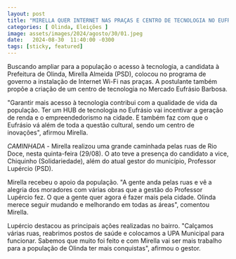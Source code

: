 ```yaml
---
layout: post
title: "MIRELLA QUER INTERNET NAS PRAÇAS E CENTRO DE TECNOLOGIA NO EUFRÁSIO"
categories: [ Olinda, Eleições ]
image: assets/images/2024/agosto/30/01.jpeg
date:   2024-08-30  11:40:00 -0300
tags: [sticky, featured]
---
```

Buscando ampliar para a população o acesso à tecnologia, a candidata à Prefeitura de Olinda, Mirella Almeida (PSD), colocou no programa de governo a instalação de Internet Wi-Fi nas praças. A postulante também propõe a criação de um centro de tecnologia no Mercado Eufrásio Barbosa. 

"Garantir mais acesso à tecnologia contribui com a qualidade de vida da população. Ter um HUB de tecnologia no Eufrásio vai incentivar a geração de renda e o empreendedorismo na cidade. E também faz com que o Eufrásio vá além de toda a questão cultural, sendo um centro de inovações", afirmou Mirella. 

*CAMINHADA* - Mirella realizou uma grande caminhada pelas ruas de Rio Doce, nesta quinta-feira (29/08). O ato teve a presença do candidato a vice, Chiquinho (Solidariedade), além do atual gestor do município, Professor Lupércio (PSD).

Mirella recebeu o apoio da população. "A gente anda pelas ruas e vê a alegria dos moradores com várias obras que a gestão do Professor Lupércio fez. O que a gente quer agora é fazer mais pela cidade. Olinda merece seguir mudando e melhorando em todas as áreas", comentou Mirella. 

Lupércio destacou as principais ações realizadas no bairro. "Calçamos várias ruas, reabrimos postos de saúde e colocamos a UPA Municipal para funcionar. Sabemos que muito foi feito e com Mirella vai ser mais trabalho para a população de Olinda ter mais conquistas", afirmou o gestor.